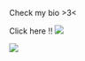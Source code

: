 Check my bio >3<

Click here !!
<a href="https://sichan-dev.tistory.com/" target="_blank"><img src="https://img.shields.io/badge/myBlog-FF5722?style=for-the-badge&logo=blogger&logoColor=white"/></a>



<img src="https://img.shields.io/badge/Spring-green?style=for-the-badge&logo=Spring&logoColor=white">


<!--
**sichan0107/sichan0107** is a ✨ _special_ ✨ repository because its `README.md` (this file) appears on your GitHub profile.

Here are some ideas to get you started:

- 🔭 I’m currently working on ...
- 🌱 I’m currently learning ...
- 👯 I’m looking to collaborate on ...
- 🤔 I’m looking for help with ...
- 💬 Ask me about ...
- 📫 How to reach me: ...
- 😄 Pronouns: ...
- ⚡ Fun fact: ...
-->

